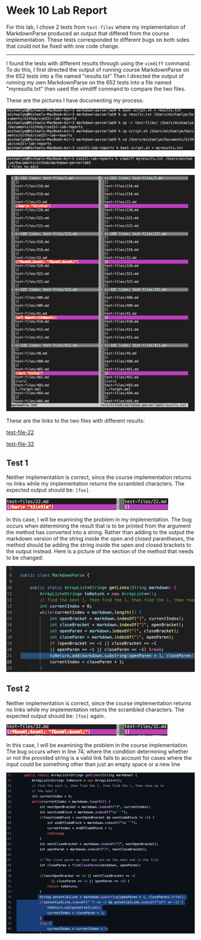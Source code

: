 # Week 10 Lab Report

For this lab, I chose 2 tests from `test-files` where my implementation of MarkdownParse produced an output that differed from the course implementation. These tests corresponded to different bugs on both sides that could not be fixed with one code change.

---

I found the tests with different results through using the `vimdiff` command. To do this, I first directed the output of running course MarkdownParse on the 652 tests into a file named "results.txt" Then I directed the output of running my own MarkdownParse on the 652 tests into a file named "myresults.txt" then used the vimdiff command to compare the two files.

These are the pictures I have documenting my process:

![Image](Lab10prepare.png)

![Image](diffcommand.png)

![Image](vimdiff.png)

These are the links to the two files with different results:

[test-file-22](https://github.com/MichaelYe48/cse15l-lab-reports/blob/main/test-files/22.md)

[test-file-32](https://github.com/MichaelYe48/cse15l-lab-reports/blob/main/test-files/32.md)

## Test 1

Neither implementation is correct, since the course implementation returns no links while my implementation returns the scrambled characters. The expected output should be: `[foo]`.

![Image](test1output.png)

In this case, I will be examining the problem in my implementation. The bug occurs when determining the result that is to be printed from the argument the method has converted into a string. Rather than adding to the output the markdown version of the string inside the open and closed parantheses, the method should be adding the string inside the open and closed brackets to the output instead. Here is a picture of the section of the method that needs to be changed:

![Image](test1codeproblem.png)

## Test 2

Neither implementation is correct, since the course implementation returns no links while my implementation returns the scrambled characters. The expected output should be: `[foo]` again.

![Image](test2output.png)

In this case, I will be examining the problem in the course implementation. The bug occurs when in line 74, where the condition determining whether or not the provided string is a valid link fails to account for cases where the input could be something other than just an empty space or a new line

![Image](test2codeproblem.png)
